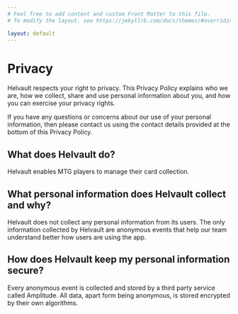 ```yaml
---
# Feel free to add content and custom Front Matter to this file.
# To modify the layout, see https://jekyllrb.com/docs/themes/#overriding-theme-defaults

layout: default
---
```


# Privacy

Helvault respects your right to privacy. This Privacy Policy explains who we are, how we collect, share and use personal information about you, and how you can exercise your privacy rights.

If you have any questions or concerns about our use of your personal information, then please contact us using the contact details provided at the bottom of this Privacy Policy.


## What does Helvault do?
Helvault enables MTG players to manage their card collection.


## What personal information does Helvault collect and why?
Helvault does not collect any personal information from its users. The only information collected by Helvault are anonymous events that help our team understand better how users are using the app.


## How does Helvault keep my personal information secure?
Every anonymous event is collected and stored by a third party service called Amplitude. All data, apart form being anonymous, is stored encrypted by their own algorithms.